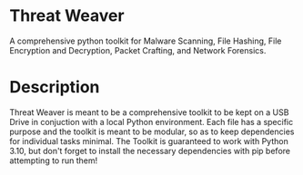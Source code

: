 # Threat Weaver
A comprehensive python toolkit for Malware Scanning, File Hashing, File Encryption and Decryption, Packet Crafting, and Network Forensics.


# Description
Threat Weaver is meant to be a comprehensive toolkit to be kept on a USB Drive in conjuction with a local Python environment.
Each file has a specific purpose and the toolkit is meant to be modular, so as to keep dependencies for individual tasks minimal.
The Toolkit is guaranteed to work with Python 3.10, but don't forget to install the necessary dependencies with pip before attempting to run them!